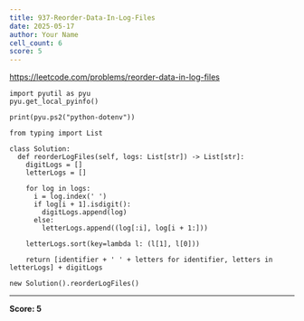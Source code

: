 ```yaml
---
title: 937-Reorder-Data-In-Log-Files
date: 2025-05-17
author: Your Name
cell_count: 6
score: 5
---
```


https://leetcode.com/problems/reorder-data-in-log-files


```
import pyutil as pyu
pyu.get_local_pyinfo()
```


```
print(pyu.ps2("python-dotenv"))
```


```
from typing import List
```


```
class Solution:
  def reorderLogFiles(self, logs: List[str]) -> List[str]:
    digitLogs = []
    letterLogs = []

    for log in logs:
      i = log.index(' ')
      if log[i + 1].isdigit():
        digitLogs.append(log)
      else:
        letterLogs.append((log[:i], log[i + 1:]))

    letterLogs.sort(key=lambda l: (l[1], l[0]))

    return [identifier + ' ' + letters for identifier, letters in letterLogs] + digitLogs
```


```
new Solution().reorderLogFiles()
```


---
**Score: 5**